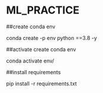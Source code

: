 # ML_PRACTICE

##create conda env

conda create -p env python ==3.8 -y

##activate create conda env

conda activate env/

##install requirements

pip install -r requirements.txt